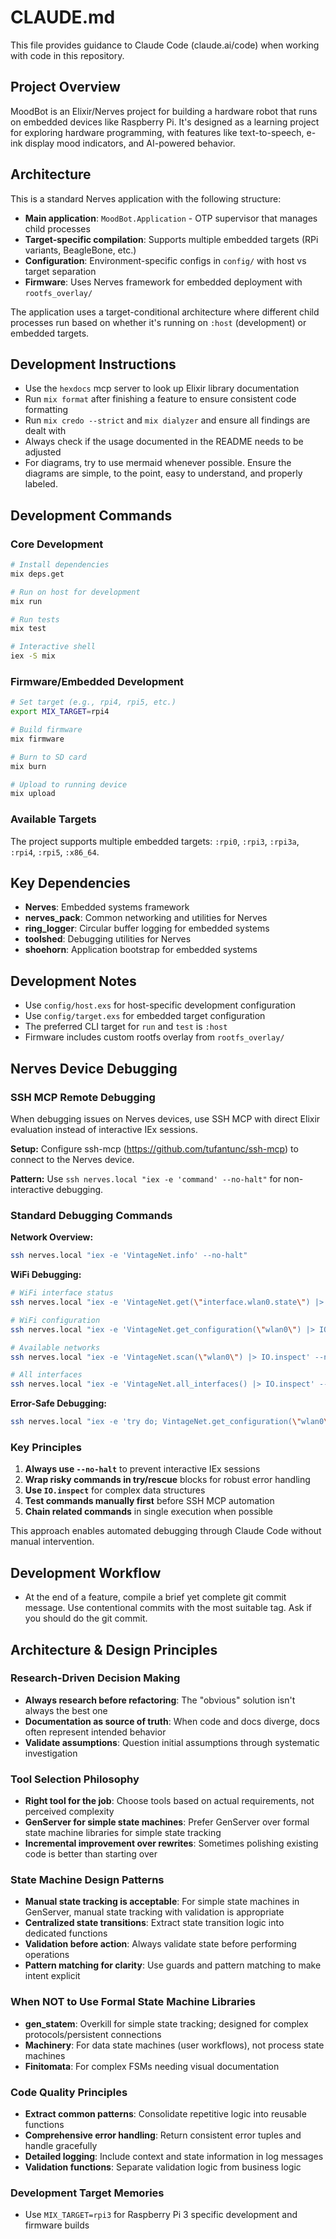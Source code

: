 # CLAUDE.md

This file provides guidance to Claude Code (claude.ai/code) when working with code in this repository.

## Project Overview

MoodBot is an Elixir/Nerves project for building a hardware robot that runs on embedded devices like Raspberry Pi. It's designed as a learning project for exploring hardware programming, with features like text-to-speech, e-ink display mood indicators, and AI-powered behavior.

## Architecture

This is a standard Nerves application with the following structure:

- **Main application**: `MoodBot.Application` - OTP supervisor that manages child processes
- **Target-specific compilation**: Supports multiple embedded targets (RPi variants, BeagleBone, etc.)
- **Configuration**: Environment-specific configs in `config/` with host vs target separation
- **Firmware**: Uses Nerves framework for embedded deployment with `rootfs_overlay/`

The application uses a target-conditional architecture where different child processes run based on whether it's running on `:host` (development) or embedded targets.

## Development Instructions

- Use the `hexdocs` mcp server to look up Elixir library documentation
- Run `mix format` after finishing a feature to ensure consistent code formatting
- Run `mix credo --strict` and `mix dialyzer` and ensure all findings are dealt with
- Always check if the usage documented in the README needs to be adjusted
- For diagrams, try to use mermaid whenever possible. Ensure the diagrams are simple, to the point, easy to understand, and properly labeled.

## Development Commands

### Core Development

```bash
# Install dependencies
mix deps.get

# Run on host for development
mix run

# Run tests
mix test

# Interactive shell
iex -S mix
```

### Firmware/Embedded Development

```bash
# Set target (e.g., rpi4, rpi5, etc.)
export MIX_TARGET=rpi4

# Build firmware
mix firmware

# Burn to SD card
mix burn

# Upload to running device
mix upload
```

### Available Targets

The project supports multiple embedded targets: `:rpi0`, `:rpi3`, `:rpi3a`, `:rpi4`, `:rpi5`, `:x86_64`.

## Key Dependencies

- **Nerves**: Embedded systems framework
- **nerves_pack**: Common networking and utilities for Nerves
- **ring_logger**: Circular buffer logging for embedded systems
- **toolshed**: Debugging utilities for Nerves
- **shoehorn**: Application bootstrap for embedded systems

## Development Notes

- Use `config/host.exs` for host-specific development configuration
- Use `config/target.exs` for embedded target configuration
- The preferred CLI target for `run` and `test` is `:host`
- Firmware includes custom rootfs overlay from `rootfs_overlay/`

## Nerves Device Debugging

### SSH MCP Remote Debugging

When debugging issues on Nerves devices, use SSH MCP with direct Elixir evaluation instead of interactive IEx sessions.

**Setup:** Configure ssh-mcp (https://github.com/tufantunc/ssh-mcp) to connect to the Nerves device.

**Pattern:** Use `ssh nerves.local "iex -e 'command' --no-halt"` for non-interactive debugging.

### Standard Debugging Commands

**Network Overview:**
```bash
ssh nerves.local "iex -e 'VintageNet.info' --no-halt"
```

**WiFi Debugging:**
```bash
# WiFi interface status
ssh nerves.local "iex -e 'VintageNet.get(\"interface.wlan0.state\") |> IO.inspect' --no-halt"

# WiFi configuration  
ssh nerves.local "iex -e 'VintageNet.get_configuration(\"wlan0\") |> IO.inspect' --no-halt"

# Available networks
ssh nerves.local "iex -e 'VintageNet.scan(\"wlan0\") |> IO.inspect' --no-halt"

# All interfaces
ssh nerves.local "iex -e 'VintageNet.all_interfaces() |> IO.inspect' --no-halt"
```

**Error-Safe Debugging:**
```bash
ssh nerves.local "iex -e 'try do; VintageNet.get_configuration(\"wlan0\") |> IO.inspect; rescue e -> IO.inspect({:error, e}); end' --no-halt"
```

### Key Principles

1. **Always use `--no-halt`** to prevent interactive IEx sessions
2. **Wrap risky commands in try/rescue** blocks for robust error handling  
3. **Use `IO.inspect`** for complex data structures
4. **Test commands manually first** before SSH MCP automation
5. **Chain related commands** in single execution when possible

This approach enables automated debugging through Claude Code without manual intervention.

## Development Workflow

- At the end of a feature, compile a brief yet complete git commit message. Use contentional commits with the most suitable tag. Ask if you should do the git commit.

## Architecture & Design Principles

### Research-Driven Decision Making
- **Always research before refactoring**: The "obvious" solution isn't always the best one
- **Documentation as source of truth**: When code and docs diverge, docs often represent intended behavior
- **Validate assumptions**: Question initial assumptions through systematic investigation

### Tool Selection Philosophy
- **Right tool for the job**: Choose tools based on actual requirements, not perceived complexity
- **GenServer for simple state machines**: Prefer GenServer over formal state machine libraries for simple state tracking
- **Incremental improvement over rewrites**: Sometimes polishing existing code is better than starting over

### State Machine Design Patterns
- **Manual state tracking is acceptable**: For simple state machines in GenServer, manual state tracking with validation is appropriate
- **Centralized state transitions**: Extract state transition logic into dedicated functions
- **Validation before action**: Always validate state before performing operations
- **Pattern matching for clarity**: Use guards and pattern matching to make intent explicit

### When NOT to Use Formal State Machine Libraries
- **gen_statem**: Overkill for simple state tracking; designed for complex protocols/persistent connections
- **Machinery**: For data state machines (user workflows), not process state machines
- **Finitomata**: For complex FSMs needing visual documentation

### Code Quality Principles
- **Extract common patterns**: Consolidate repetitive logic into reusable functions
- **Comprehensive error handling**: Return consistent error tuples and handle gracefully
- **Detailed logging**: Include context and state information in log messages
- **Validation functions**: Separate validation logic from business logic

### Development Target Memories
- Use `MIX_TARGET=rpi3` for Raspberry Pi 3 specific development and firmware builds